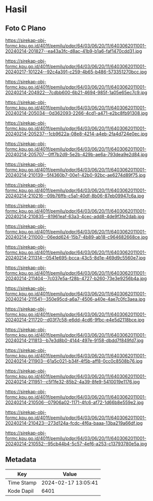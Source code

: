 # Hasil

## Foto C Plano

https://sirekap-obj-formc.kpu.go.id/401f/pemilu/pdpr/64/03/06/20/11/6403062011001-20240214-201827--ea43a3fc-d8ac-41b9-b1a6-faf1470cdd31.jpg

https://sirekap-obj-formc.kpu.go.id/401f/pemilu/pdpr/64/03/06/20/11/6403062011001-20240217-101224--92c4a391-c259-4b65-b486-573351270bcc.jpg

https://sirekap-obj-formc.kpu.go.id/401f/pemilu/pdpr/64/03/06/20/11/6403062011001-20240214-204922--7cdbb600-6b21-4694-985f-1a05e65ec7c9.jpg

https://sirekap-obj-formc.kpu.go.id/401f/pemilu/pdpr/64/03/06/20/11/6403062011001-20240214-205034--0d362093-2266-4cd1-a471-e2bc8fb91308.jpg

https://sirekap-obj-formc.kpu.go.id/401f/pemilu/pdpr/64/03/06/20/11/6403062011001-20240214-205237--1cb9622a-08e8-4214-a4eb-2fa4d724e0ec.jpg

https://sirekap-obj-formc.kpu.go.id/401f/pemilu/pdpr/64/03/06/20/11/6403062011001-20240214-205707--0ff7b2d9-5e2b-429b-ae6a-793dea9e2d84.jpg

https://sirekap-obj-formc.kpu.go.id/401f/pemilu/pdpr/64/03/06/20/11/6403062011001-20240214-210139--5f4360b7-00e1-42b0-92bc-ae6274d89f75.jpg

https://sirekap-obj-formc.kpu.go.id/401f/pemilu/pdpr/64/03/06/20/11/6403062011001-20240214-210216--09b76ffb-c5a1-40df-8b06-87eb09947c6a.jpg

https://sirekap-obj-formc.kpu.go.id/401f/pemilu/pdpr/64/03/06/20/11/6403062011001-20240214-210835--81961eaf-63a3-4cec-add8-4de9f3fe2dab.jpg

https://sirekap-obj-formc.kpu.go.id/401f/pemilu/pdpr/64/03/06/20/11/6403062011001-20240214-211000--06edd624-15b7-4b89-ab18-c964682668ce.jpg

https://sirekap-obj-formc.kpu.go.id/401f/pemilu/pdpr/64/03/06/20/11/6403062011001-20240214-211314--0541e695-bcca-43c5-8d1e-469d9c5560e7.jpg

https://sirekap-obj-formc.kpu.go.id/401f/pemilu/pdpr/64/03/06/20/11/6403062011001-20240214-211404--7c037e5a-f28b-4727-b260-73e3e9256b4a.jpg

https://sirekap-obj-formc.kpu.go.id/401f/pemilu/pdpr/64/03/06/20/11/6403062011001-20240214-211541--350e95cd-a6a7-4506-a40e-4ae7c0fc3aea.jpg

https://sirekap-obj-formc.kpu.go.id/401f/pemilu/pdpr/64/03/06/20/11/6403062011001-20240214-211720--d03f7c58-e6dd-4cd6-9fbc-e4e5d2118bce.jpg

https://sirekap-obj-formc.kpu.go.id/401f/pemilu/pdpr/64/03/06/20/11/6403062011001-20240214-211813--b7e3d8b0-4144-497e-9158-dbdd7f849fd7.jpg

https://sirekap-obj-formc.kpu.go.id/401f/pemilu/pdpr/64/03/06/20/11/6403062011001-20240214-211903--61a5c021-b34f-4f5b-aff8-0cc0c8508b76.jpg

https://sirekap-obj-formc.kpu.go.id/401f/pemilu/pdpr/64/03/06/20/11/6403062011001-20240214-211951--c5f1fe32-85b2-4a39-8fe9-5410019e1176.jpg

https://sirekap-obj-formc.kpu.go.id/401f/pemilu/pdpr/64/03/06/20/11/6403062011001-20240214-210506--07906a02-1171-4fc6-af72-1d66b8e559e2.jpg

https://sirekap-obj-formc.kpu.go.id/401f/pemilu/pdpr/64/03/06/20/11/6403062011001-20240214-210423--273d124a-fcdc-4f6a-baaa-13ba219a66df.jpg

https://sirekap-obj-formc.kpu.go.id/401f/pemilu/pdpr/64/03/06/20/11/6403062011001-20240214-210552--95cb44b4-5c57-4ef6-a253-c13793780e5a.jpg


## Metadata

| Key        | Value               |
| ---------- | ------------------- |
| Time Stamp | 2024-02-17 13:05:41 |
| Kode Dapil | 6401                |



